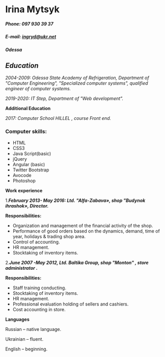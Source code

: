 
# Irina Mytsyk

##### Phone:  097 930 39 37

##### E-mail: [ingryd@ukr.net](mailto:ingryd@ukr.net)

##### Odessa

## *Education*

*2004-2009: Odessa State Academy of Refrigeration, Department of "Computer Engineering", "Specialized computer systems", qualified engineer of computer systems.*

*2019-2020: IT Step, Department of "Web development".*

**Additional Education**

*2017: Computer School HILLEL , course Front end.*

### **Computer skills:**
- HTML
- CSS3
- Java Script(basic)
- jQuery
- Angular (basic)
- Twitter Bootstrap
- Avocode
- Photoshop

**Work experience**

1.***February 2013- May 2016: Ltd. "Alfa-Zabava», shop "Budynok ihrashok», Director.***

**Responsibilities:**

- Organization and management of the financial activity of the shop.  
- Performance of good orders based on the dynamics, demand, time of year, holidays & trading  shop area.  
- Control of accounting.  
- HR management.  
- Stocktaking of inventory items.

2.***June 2007 -May 2012, Ltd. Baltika Group, shop "Monton" , store administrator .***

**Responsibilities:**

- Staff training conducting.
- Stocktaking of inventory items.
- HR management.
- Professional evaluation holding of sellers and cashiers.
- Cost accounting in store.

**Languages**

Russian – native language.

Ukrainian – fluent.

English – beginning.

